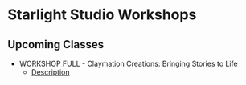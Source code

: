# Starlight Studio Workshops

## Upcoming Classes

* WORKSHOP FULL - Claymation Creations: Bringing Stories to Life
  * [Description](workshops/claymationcreations.md)
